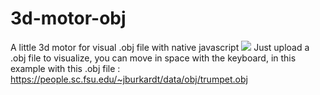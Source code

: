 # 3d-motor-obj
A little 3d motor for visual .obj file with native javascript
<img src="https://i.ibb.co/w09jmG9/trumpet-3-D.png">
Just upload a .obj file to visualize, you can move in space with the keyboard, in this example with this .obj file : https://people.sc.fsu.edu/~jburkardt/data/obj/trumpet.obj
